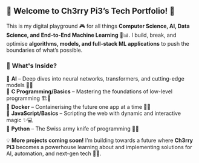## 🍒 Welcome to Ch3rry Pi3’s Tech Portfolio! 🚀  

This is my digital playground 🎮 for all things **Computer Science, AI, Data Science, and End-to-End Machine Learning** 🤖📊. I build, break, and optimise **algorithms, models, and full-stack ML applications** to push the boundaries of what’s possible.  

### 📂 **What's Inside?**  
🔹 **AI** – Deep dives into neural networks, transformers, and cutting-edge models 🧠💡  
🔹 **C Programming/Basics** – Mastering the foundations of low-level programming 🏗️🔢  
🔹 **Docker** – Containerising the future one app at a time 🐳🚢  
🔹 **JavaScript/Basics** – Scripting the web with dynamic and interactive magic ✨💻  
🔹 **Python** – The Swiss army knife of programming 🐍🔬  

💡 **More projects coming soon!** I’m building towards a future where **Ch3rry Pi3** becomes a powerhouse learning about and implementing solutions for AI, automation, and next-gen tech 🍒🚀.  
